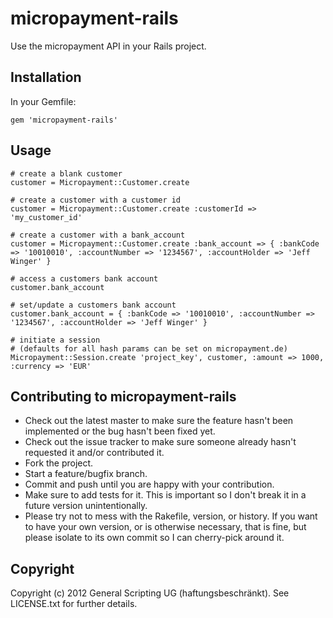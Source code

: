 # micropayment-rails

Use the micropayment API in your Rails project.

## Installation

In your Gemfile:
```
gem 'micropayment-rails'
```

## Usage

```
# create a blank customer
customer = Micropayment::Customer.create

# create a customer with a customer id
customer = Micropayment::Customer.create :customerId => 'my_customer_id'

# create a customer with a bank_account
customer = Micropayment::Customer.create :bank_account => { :bankCode => '10010010', :accountNumber => '1234567', :accountHolder => 'Jeff Winger' }

# access a customers bank account
customer.bank_account

# set/update a customers bank account
customer.bank_account = { :bankCode => '10010010', :accountNumber => '1234567', :accountHolder => 'Jeff Winger' }

# initiate a session
# (defaults for all hash params can be set on micropayment.de)
Micropayment::Session.create 'project_key', customer, :amount => 1000, :currency => 'EUR'

```

## Contributing to micropayment-rails
 
* Check out the latest master to make sure the feature hasn't been implemented or the bug hasn't been fixed yet.
* Check out the issue tracker to make sure someone already hasn't requested it and/or contributed it.
* Fork the project.
* Start a feature/bugfix branch.
* Commit and push until you are happy with your contribution.
* Make sure to add tests for it. This is important so I don't break it in a future version unintentionally.
* Please try not to mess with the Rakefile, version, or history. If you want to have your own version, or is otherwise necessary, that is fine, but please isolate to its own commit so I can cherry-pick around it.

## Copyright

Copyright (c) 2012 General Scripting UG (haftungsbeschränkt). See LICENSE.txt for further details.

